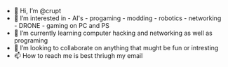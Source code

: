 - 👋 Hi, I’m @crupt
- 👀 I’m interested in - AI's - progaming - modding - robotics - networking - DRONE - gaming on PC and PS
- 🌱 I’m currently learning computer hacking and networking as well as programing
- 💞️ I’m looking to collaborate on anything that mught be fun or intresting 
- 📫 How to reach me is best thriugh my email

<!---
crupt/crupt is a ✨ special ✨ repository because its `README.md` (this file) appears on your GitHub profile.
You can click the Preview link to take a look at your changes.
--->
